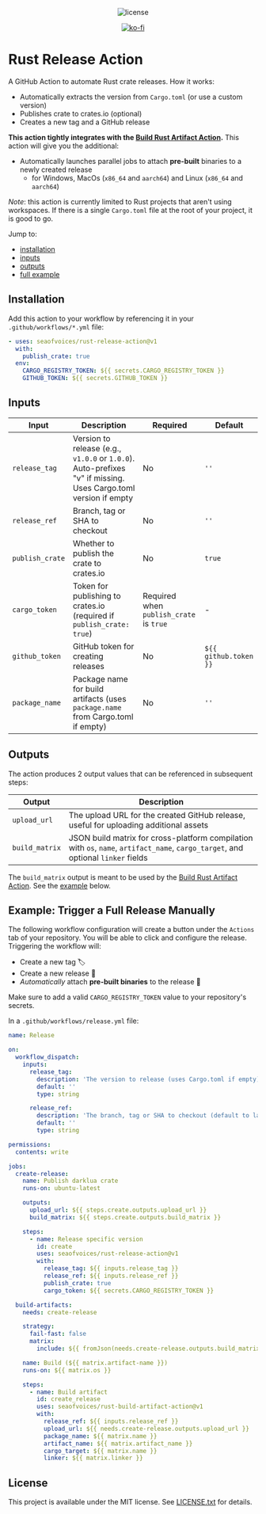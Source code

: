 <div align="center">

![license](https://img.shields.io/github/license/seaofvoices/rust-release-action)

[![ko-fi](https://ko-fi.com/img/githubbutton_sm.svg)](https://ko-fi.com/seaofvoices)

</div>

# Rust Release Action

A GitHub Action to automate Rust crate releases. How it works:

- Automatically extracts the version from `Cargo.toml` (or use a custom version)
- Publishes crate to crates.io (optional)
- Creates a new tag and a GitHub release

**This action tightly integrates with the [Build Rust Artifact Action](https://github.com/seaofvoices/build-rust-artifact-action).** This action will give you the additional:

- Automatically launches parallel jobs to attach **pre-built** binaries to a newly created release
  - for Windows, MacOs (`x86_64` and `aarch64`) and Linux (`x86_64` and `aarch64`)

*Note*: this action is currently limited to Rust projects that aren't using workspaces. If there is a single `Cargo.toml` file at the root of your project, it is good to go.

Jump to:

- [installation](#installation)
- [inputs](#inputs)
- [outputs](#outputs)
- [full example](#example-trigger-a-full-release-manually)

## Installation

Add this action to your workflow by referencing it in your `.github/workflows/*.yml` file:

```yaml
- uses: seaofvoices/rust-release-action@v1
  with:
    publish_crate: true
  env:
    CARGO_REGISTRY_TOKEN: ${{ secrets.CARGO_REGISTRY_TOKEN }}
    GITHUB_TOKEN: ${{ secrets.GITHUB_TOKEN }}
```

## Inputs

| Input | Description | Required | Default |
|-------|-------------|----------|---------|
| `release_tag` | Version to release (e.g., `v1.0.0` or `1.0.0`). Auto-prefixes "v" if missing. Uses Cargo.toml version if empty | No | `''` |
| `release_ref` | Branch, tag or SHA to checkout | No | `''` |
| `publish_crate` | Whether to publish the crate to crates.io | No | `true` |
| `cargo_token` | Token for publishing to crates.io (required if `publish_crate: true`) | Required when `publish_crate` is `true` | - |
| `github_token` | GitHub token for creating releases | No | `${{ github.token }}` |
| `package_name` | Package name for build artifacts (uses `package.name` from Cargo.toml if empty) | No | `''` |


## Outputs

The action produces 2 output values that can be referenced in subsequent steps:

| Output | Description |
|--------|-------------|
| `upload_url` | The upload URL for the created GitHub release, useful for uploading additional assets |
| `build_matrix` | JSON build matrix for cross-platform compilation with `os`, `name`, `artifact_name`, `cargo_target`, and optional `linker` fields |

The `build_matrix` output is meant to be used by the [Build Rust Artifact Action](https://github.com/seaofvoices/build-rust-artifact-action). See the [example](#example-trigger-a-full-release-manually) below.

## Example: Trigger a Full Release Manually

The following workflow configuration will create a button under the `Actions` tab of your repository. You will be able to click and configure the release. Triggering the workflow will:

- Create a new tag 🏷️
- Create a new release 🚢
- *Automatically* attach **pre-built binaries** to the release 🚀

Make sure to add a valid `CARGO_REGISTRY_TOKEN` value to your repository's secrets.

In a `.github/workflows/release.yml` file:

```yaml
name: Release

on:
  workflow_dispatch:
    inputs:
      release_tag:
        description: 'The version to release (uses Cargo.toml if empty)'
        default: ''
        type: string

      release_ref:
        description: 'The branch, tag or SHA to checkout (default to latest)'
        default: ''
        type: string

permissions:
  contents: write

jobs:
  create-release:
    name: Publish darklua crate
    runs-on: ubuntu-latest

    outputs:
      upload_url: ${{ steps.create.outputs.upload_url }}
      build_matrix: ${{ steps.create.outputs.build_matrix }}

    steps:
      - name: Release specific version
        id: create
        uses: seaofvoices/rust-release-action@v1
        with:
          release_tag: ${{ inputs.release_tag }}
          release_ref: ${{ inputs.release_ref }}
          publish_crate: true
          cargo_token: ${{ secrets.CARGO_REGISTRY_TOKEN }}

  build-artifacts:
    needs: create-release

    strategy:
      fail-fast: false
      matrix:
        include: ${{ fromJson(needs.create-release.outputs.build_matrix) }}

    name: Build (${{ matrix.artifact-name }})
    runs-on: ${{ matrix.os }}

    steps:
      - name: Build artifact
        id: create_release
        uses: seaofvoices/rust-build-artifact-action@v1
        with:
          release_ref: ${{ inputs.release_ref }}
          upload_url: ${{ needs.create-release.outputs.upload_url }}
          package_name: ${{ matrix.name }}
          artifact_name: ${{ matrix.artifact_name }}
          cargo_target: ${{ matrix.name }}
          linker: ${{ matrix.linker }}
```

## License

This project is available under the MIT license. See [LICENSE.txt](LICENSE.txt) for details.
